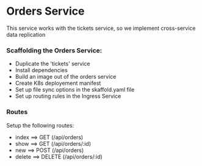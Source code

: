 # Orders Service

This service works with the tickets service, so we implement cross-service data replication

### Scaffolding the Orders Service:

- Duplicate the 'tickets' service
- Install dependencies
- Build an image out of the orders service
- Create K8s deployement manifest
- Set up file sync options in the skaffold.yaml file
- Set up routing rules in the Ingress Service

### Routes

Setup the following routes:

- index ==> GET (/api/orders)
- show ==> GET (/api/orders/:id)
- new ==> POST (/api/orders)
- delete ==> DELETE (/api/orders/:id)
